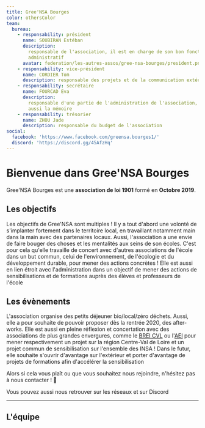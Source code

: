 ```yaml
---
title: Gree'NSA Bourges
color: othersColor
team:
  bureau:
    - responsability: président
      name: SOUBIRAN Estéban
      description:
        responsable de l'association, il est en charge de son bon fonctionnement
        administratif
      avatar: federation/les-autres-assos/gree-nsa-bourges/president.png
    - responsability: vice-président
      name: CORDIER Tom
      description: responsable des projets et de la communication extérieur
    - responsability: secrétaire
      name: FOURCAD Eva
      description:
        responsable d'une partie de l'administration de l'association, elle est
        aussi la mémoire
    - responsability: trésorier
      name: ZHOU Jade
      description: responsable du budget de l'association
social:
  facebook: 'https://www.facebook.com/greensa.bourges1/'
  discord: 'https://discord.gg/45AfzHq'
---
```


# Bienvenue dans Gree'NSA Bourges

<campus-center>
  <campus-responsive-image
    folder-name="federation/les-autres-assos/gree-nsa-bourges"
    name="logo.png"
    max-width="400"></campus-responsive-image>
</campus-center>

Gree'NSA Bourges est une **association de loi 1901** formé en **Octobre 2019**.

## Les objectifs

Les objectifs de Gree'NSA sont multiples ! Il y a tout d'abord une volonté de
s'implanter fortement dans le territoire local, en travaillant notamment main
dans la main avec des partenaires locaux. Aussi, l'association a une envie de
faire bouger des choses et les mentalités aux seins de son écoles. C'est pour
cela qu'elle travaille de concert avec d'autres associations de l'école dans un
but commun, celui de l'environnement, de l'écologie et du développement durable,
pour mener des actions concrètes ! Elle est aussi en lien étroit avec
l'administration dans un objectif de mener des actions de sensibilisations et de
formations auprès des élèves et professeurs de l'école

## Les évènements

L'association organise des petits déjeuner bio/local/zéro déchets. Aussi, elle a
pour souhaite de pouvoir proposer dès la rentrée 2020, des after-works. Elle est
aussi en pleine réflexion et concertation avec des associations de plus grandes
envergures, comme le
[BREI CVL](https://www.facebook.com/brei.centre.valdeloire/) ou
l'[AEI](https://www.facebook.com/aeinsa/) pour mener respectivement un projet
sur la région Centre-Val de Loire et un projet commun de sensibilisation sur
l'ensemble des INSA ! Dans le futur, elle souhaite s'ouvrir d'avantage sur
l'extérieur et porter d'avantage de projets de formations afin d'accélérer la
sensibilisation

Alors si cela vous plaît ou que vous souhaitez nous rejoindre, n'hésitez pas à
nous contacter ! 💚

Vous pouvez aussi nous retrouver sur les réseaux et sur Discord

<campus-social :social="social" :color="color"></campus-social>

---

## L'équipe

<campus-team :team="team" :color="color"></campus-team>
